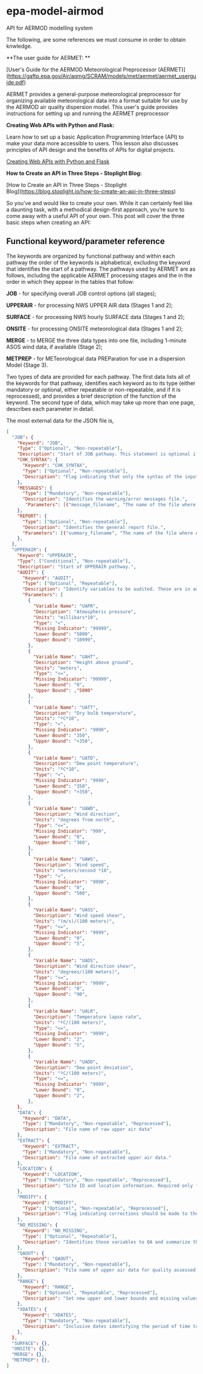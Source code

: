 # epa-model-airmod

API for AERMOD modelling system

The following, are some references we must consume in order to obtain knwledge.

**The user guide for AERMET: **

[User's Guide for the AERMOD Meteorological Preprocessor (AERMET)] (https://gaftp.epa.gov/Air/aqmg/SCRAM/models/met/aermet/aermet_userguide.pdf)

AERMET provides a general-purpose meteorological preprocessor for organizing
available meteorological data into a format suitable for use by the AERMOD air quality
dispersion model. This user's guide provides instructions for setting up and running the
AERMET preprocessor

**Creating Web APIs with Python and Flask:**

Learn how to set up a basic Application Programming Interface (API) to make your data more accessible to users. This lesson also discusses principles of API design and the benefits of APIs for digital projects.

[Creating Web APIs with Python and Flask](https://programminghistorian.org/en/lessons/creating-apis-with-python-and-flask)

**How to Create an API in Three Steps - Stoplight Blog:**

[How to Create an API in Three Steps - Stoplight Blog])https://blog.stoplight.io/how-to-create-an-api-in-three-steps)

So you’ve  and would like to create your own. While it can certainly feel like a daunting task, with a methodical design-first approach, you’re sure to come away with a useful API of your own. This post will cover the three basic steps when creating an API:

## Functional keyword/parameter reference

The keywords are organized by functional pathway and
within each pathway the order of the keywords is alphabetical, excluding the keyword that
identifies the start of a pathway. The pathways used by AERMET are as follows, including the
applicable AERMET processing stages and the in the order in which they appear in the tables
that follow:

**JOB** - for specifying overall JOB control options (all stages);

**UPPERAIR** - for processing NWS UPPER AIR data (Stages 1 and 2);

**SURFACE** - for processing NWS hourly SURFACE data (Stages 1 and 2);

**ONSITE** - for processing ONSITE meteorological data (Stages 1 and 2);

**MERGE** - to MERGE the three data types into one file, including 1-minute ASOS wind data, if available (Stage 2);

**METPREP** - for METeorological data PREParation for use in a dispersion Model (Stage 3).

Two types of data are provided for each pathway. The first data lists all of the
keywords for that pathway, identifies each keyword as to its type (either mandatory or optional,
either repeatable or non-repeatable, and if it is reprocessed), and provides a brief description of
the function of the keyword. The second type of data, which may take up more than one page,
describes each parameter in detail.

The most external data for the JSON file is,

```json
[
  "JOB": {
    "Keyword": "JOB",
    "Type": ["Optional", "Non-repeatable"],
    "Description": "Start of JOB pathway. This statement is optional if the statements associated with this block appear first in the input control file",
    "CHK_SYNTAX": {
      "Keyword": "CHK_SYNTAX",
      "Type": ["Optional", "Non-repeatable"],
      "Description": "Flag indicating that only the syntax of the input statements should be checked for errors, i.e., no data are processed.",
    },
    "MESSAGES": {
      "Type": ["Mandatory", "Non-repeatable"],
      "Description": "Identifies the warning/error messages file.",
       "Parameters": [("message_filename", "The name of the file where all source-code-generated messages are written")],
    },
    "REPORT": {
      "Type": ["Optional", "Non-repeatable"],
      "Description": "Identifies the general report file.",
      "Parameters": [("summary_filename", "The name of the file where AERMET writes a summary of all preprocessor activity for the current run")],
    },
  },
  "UPPERAIR": {
    "Keyword": "UPPERAIR",
    "Type": ["Conditional", "Non-repeatable"],
    "Description": "Start of UPPERAIR pathway.",
    "AUDIT": {
      "Keyword": "AUDIT",
      "Type": ["Optional", "Repeatable"],
      "Description": "Identify variables to be audited. These are in addition to any automatically audited variables.",
      "Parameters": [ 
        {
          "Variable Name": "UAPR",
          "Description": "Atmospheric pressure",
          "Units": "millibars*10",
          "Type": "<",
          "Missing Indicator": "99999",
          "Lower Bound": "5000",
          "Upper Bound": "10999",
        },
        {
          "Variable Name": "UAHT",
          "Description": "Height above ground",
          "Units": "meters",
          "Type": "<=",
          "Missing Indicator": "99999",
          "Lower Bound": "0",
          "Upper Bound": ,"5000"
        },
        {
          "Variable Name": "UATT",
          "Description": "Dry bulb temperature",
          "Units": "ºC*10",
          "Type": "<",
          "Missing Indicator": "9990",
          "Lower Bound": "350",
          "Upper Bound": "+350",
        },
        {
          "Variable Name": "UATD",
          "Description": "Dew point temperature",
          "Units": "ºC*10",
          "Type": "<",
          "Missing Indicator": "9990",
          "Lower Bound": "350",
          "Upper Bound": "+350",
        },
        {
          "Variable Name": "UAWD",
          "Description": "Wind direction",
          "Units": "degrees from north",
          "Type": "<=",
          "Missing Indicator": "999",
          "Lower Bound": "0",
          "Upper Bound": "360",
        },
        {
          "Variable Name": "UAWS",
          "Description": "Wind speed",
          "Units": "meters/second *10",
          "Type": "<",
          "Missing Indicator": "9990",
          "Lower Bound": "0",
          "Upper Bound": "500",
        },
        {
          "Variable Name": "UASS",
          "Description": "Wind speed shear",
          "Units": "(m/s)/(100 meters)",
          "Type": "<=",
          "Missing Indicator": "9999",
          "Lower Bound": "0",
          "Upper Bound": "5",
        },
        {
          "Variable Name": "UADS",
          "Description": "Wind direction shear",
          "Units": "degrees/(100 meters)",
          "Type": "<=",
          "Missing Indicator": "9999",
          "Lower Bound": "0",
          "Upper Bound": "90",
        },
        {
          "Variable Name": "UALR",
          "Description": "Temperature lapse rate",
          "Units": "ºC/(100 meters)",
          "Type": "<=",
          "Missing Indicator": "9999",
          "Lower Bound": "2",
          "Upper Bound": "5",
        },
        {
          "Variable Name": "UADD",
          "Description": "Dew point deviation",
          "Units": "ºC/(100 meters)",
          "Type": "<=",
          "Missing Indicator": "9999",
          "Lower Bound": "0",
          "Upper Bound": "2",
        },
    },
    "DATA": {
      "Keyword": "DATA",
      "Type": ["Mandatory", "Non-repeatable", "Reprocessed"],
      "Description": "File name of raw upper air data"
    },
    "EXTRACT": {
      "Keyword": "EXTRACT",
      "Type": ["Mandatory", "Non-repeatable"],
      "Description": "File name of extracted upper air data."
    },
    "LOCATION": {
      "Keyword": "LOCATION",
      "Type": ["Mandatory", "Non-repeatable", "Reprocessed"],
      "Description": "Site ID and location information. Required only for extraction processing."
    },
    "MODIFY": {
      "Keyword": "MODIFY",
      "Type": ["Optional", "Non-repeatable", "Reprocessed"],
      "Description": "Flag indicating corrections should be made to the sounding data when extracted. See '5 for a discussion of these corrections."
    },
    "NO_MISSING": {
      "Keyword": "NO_MISSING",
      "Type": ["Optional", "Repeatable"],
      "Description": "Identifies those variables to QA and summarize the messages only; detailed message identifying the violation and date is suppressed."
    },
    "QAOUT": {
      "Keyword": "QAOUT",
      "Type": ["Mandatory", "Non-repeatable"],
      "Description": "File name of upper air data for quality assessed output/merge input."
    },
    "RANGE": {
      "Keyword": "RANGE",
      "Type": ["Optional", "Repeatable", "Reprocessed"],
      "Description": "Set new upper and lower bounds and missing values for QA of the variable listed."
    },
    "XDATES": {
      "Keyword": "XDATES",
      "Type": ["Mandatory", "Non-repeatable"],
      "Description": "Inclusive dates identifying the period of time to extract from the archive data file."
    },
  },
  "SURFACE": {},
  "ONSITE": {},
  "MERGE": {},
  "METPREP": {},
]
```

<!--
=====================================================================
-->
